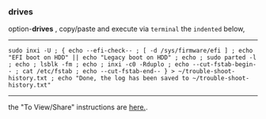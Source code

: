 ### drives
option-**drives** , copy/paste and execute via `terminal` the `indented` below,
***
`
sudo inxi -U ;
{
 echo --efi-check-- ;
 [ -d /sys/firmware/efi ] ;
 echo "EFI boot on HDD" || echo "Legacy boot on HDD" ;
 echo ;
 sudo parted -l ;
 echo ;
 lsblk -fm ;
 echo ;
 inxi -c0 -Rduplo ;
 echo --cut-fstab-begin-- ;
 cat /etc/fstab ;
 echo --cut-fstab-end--
} > ~/trouble-shoot-history.txt ;
 echo "Done, the log has been saved to ~/trouble-shoot-history.txt"
`
***
the "To View/Share" instructions are [here.](https://github.com/two-dogs/the-kennel/blob/master/to-share.md).
